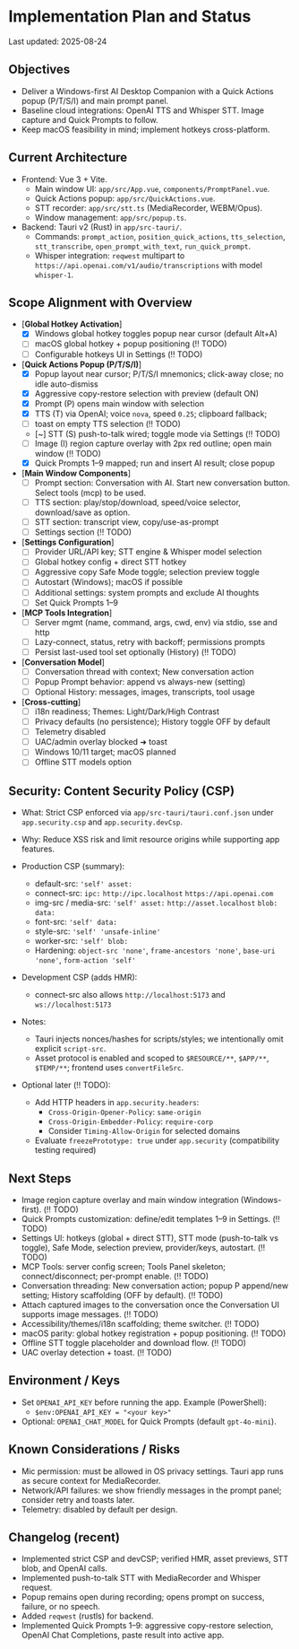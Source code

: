 # Implementation Plan and Status

Last updated: 2025-08-24

## Objectives
- Deliver a Windows-first AI Desktop Companion with a Quick Actions popup (P/T/S/I) and main prompt panel.
- Baseline cloud integrations: OpenAI TTS and Whisper STT. Image capture and Quick Prompts to follow.
- Keep macOS feasibility in mind; implement hotkeys cross-platform.
## Current Architecture
- Frontend: Vue 3 + Vite.
  - Main window UI: `app/src/App.vue`, `components/PromptPanel.vue`.
  - Quick Actions popup: `app/src/QuickActions.vue`.
  - STT recorder: `app/src/stt.ts` (MediaRecorder, WEBM/Opus).
  - Window management: `app/src/popup.ts`.
- Backend: Tauri v2 (Rust) in `app/src-tauri/`.
  - Commands: `prompt_action`, `position_quick_actions`, `tts_selection`, `stt_transcribe`, `open_prompt_with_text`, `run_quick_prompt`.
  - Whisper integration: `reqwest` multipart to `https://api.openai.com/v1/audio/transcriptions` with model `whisper-1`.

## Scope Alignment with Overview

- [__Global Hotkey Activation__]
  - [x] Windows global hotkey toggles popup near cursor (default Alt+A)
  - [ ] macOS global hotkey + popup positioning (‼️ TODO)
  - [ ] Configurable hotkeys UI in Settings (‼️ TODO)

- [__Quick Actions Popup (P/T/S/I)__]
  - [x] Popup layout near cursor; P/T/S/I mnemonics; click-away close; no idle auto-dismiss
  - [x] Aggressive copy-restore selection with preview (default ON)
  - [x] Prompt (P) opens main window with selection
  - [x] TTS (T) via OpenAI; voice `nova`, speed `0.25`; clipboard fallback; 
  - [ ] toast on empty TTS selection (‼️ TODO)
  - [~] STT (S) push-to-talk wired; toggle mode via Settings (‼️ TODO)
  - [ ] Image (I) region capture overlay with 2px red outline; open main window (‼️ TODO)
  - [x] Quick Prompts 1–9 mapped; run and insert AI result; close popup

- [__Main Window Components__]
  - [ ] Prompt section: Conversation with AI. Start new conversation button. Select tools (mcp) to be used.
  - [ ] TTS section: play/stop/download, speed/voice selector, download/save as option.
  - [ ] STT section: transcript view, copy/use-as-prompt
  - [ ] Settings section (‼️ TODO)

- [__Settings Configuration__]
  - [ ] Provider URL/API key; STT engine & Whisper model selection
  - [ ] Global hotkey config + direct STT hotkey
  - [ ] Aggressive copy Safe Mode toggle; selection preview toggle
  - [ ] Autostart (Windows); macOS if possible
  - [ ] Additional settings: system prompts and exclude AI thoughts
  - [ ] Set Quick Prompts 1–9

- [__MCP Tools Integration__]
  - [ ] Server mgmt (name, command, args, cwd, env) via stdio, sse and http
  - [ ] Lazy-connect, status, retry with backoff; permissions prompts
  - [ ] Persist last-used tool set optionally (History) (‼️ TODO)

- [__Conversation Model__]
  - [ ] Conversation thread with context; New conversation action
  - [ ] Popup Prompt behavior: append vs always-new (setting)
  - [ ] Optional History: messages, images, transcripts, tool usage

- [__Cross-cutting__]
  - [ ] i18n readiness; Themes: Light/Dark/High Contrast
  - [ ] Privacy defaults (no persistence); History toggle OFF by default
  - [ ] Telemetry disabled
  - [ ] UAC/admin overlay blocked ➜ toast
  - [ ] Windows 10/11 target; macOS planned
  - [ ] Offline STT models option

## Security: Content Security Policy (CSP)

- What: Strict CSP enforced via `app/src-tauri/tauri.conf.json` under `app.security.csp` and `app.security.devCsp`.
- Why: Reduce XSS risk and limit resource origins while supporting app features.
- Production CSP (summary):
  - default-src: `'self' asset:`
  - connect-src: `ipc:` `http://ipc.localhost` `https://api.openai.com`
  - img-src / media-src: `'self' asset:` `http://asset.localhost` `blob:` `data:`
  - font-src: `'self' data:`
  - style-src: `'self' 'unsafe-inline'`
  - worker-src: `'self' blob:`
  - Hardening: `object-src 'none'`, `frame-ancestors 'none'`, `base-uri 'none'`, `form-action 'self'`
- Development CSP (adds HMR):
  - connect-src also allows `http://localhost:5173` and `ws://localhost:5173`
- Notes:
  - Tauri injects nonces/hashes for scripts/styles; we intentionally omit explicit `script-src`.
  - Asset protocol is enabled and scoped to `$RESOURCE/**`, `$APP/**`, `$TEMP/**`; frontend uses `convertFileSrc`.

- Optional later (‼️ TODO):
  - Add HTTP headers in `app.security.headers`:
    - `Cross-Origin-Opener-Policy`: `same-origin`
    - `Cross-Origin-Embedder-Policy`: `require-corp`
    - Consider `Timing-Allow-Origin` for selected domains
  - Evaluate `freezePrototype: true` under `app.security` (compatibility testing required)

## Next Steps
 - Image region capture overlay and main window integration (Windows-first). (‼️ TODO)
 - Quick Prompts customization: define/edit templates 1–9 in Settings. (‼️ TODO)
 - Settings UI: hotkeys (global + direct STT), STT mode (push-to-talk vs toggle), Safe Mode, selection preview, provider/keys, autostart. (‼️ TODO)
 - MCP Tools: server config screen; Tools Panel skeleton; connect/disconnect; per-prompt enable. (‼️ TODO)
 - Conversation threading: New conversation action; popup P append/new setting; History scaffolding (OFF by default). (‼️ TODO)
 - Attach captured images to the conversation once the Conversation UI supports image messages. (‼️ TODO)
 - Accessibility/themes/i18n scaffolding; theme switcher. (‼️ TODO)
 - macOS parity: global hotkey registration + popup positioning. (‼️ TODO)
 - Offline STT toggle placeholder and download flow. (‼️ TODO)
 - UAC overlay detection + toast. (‼️ TODO)

## Environment / Keys
- Set `OPENAI_API_KEY` before running the app. Example (PowerShell):
  - `$env:OPENAI_API_KEY = "<your key>"`
- Optional: `OPENAI_CHAT_MODEL` for Quick Prompts (default `gpt-4o-mini`).

## Known Considerations / Risks
- Mic permission: must be allowed in OS privacy settings. Tauri app runs as secure context for MediaRecorder.
- Network/API failures: we show friendly messages in the prompt panel; consider retry and toasts later.
- Telemetry: disabled by default per design.

## Changelog (recent)
- Implemented strict CSP and devCSP; verified HMR, asset previews, STT blob, and OpenAI calls.
- Implemented push-to-talk STT with MediaRecorder and Whisper request.
- Popup remains open during recording; opens prompt on success, failure, or no speech.
- Added `reqwest` (rustls) for backend.
- Implemented Quick Prompts 1–9: aggressive copy-restore selection, OpenAI Chat Completions, paste result into active app.
